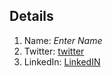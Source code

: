 ## Details

1. Name: *Enter Name*   
2. Twitter: [twitter](https://www.twitter.com/)   
3. LinkedIn: [LinkedIN](https://www.linkedin.com/)   
